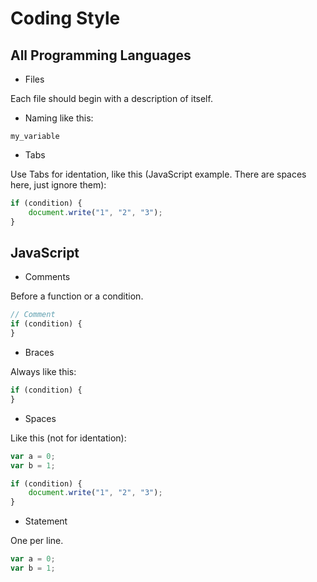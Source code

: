 # Coding Style

## All Programming Languages

- Files

Each file should begin with a description of itself.

- Naming like this:

```
my_variable
```

- Tabs

Use Tabs for identation, like this (JavaScript example. There are spaces here, just ignore them):

```JavaScript
if (condition) {
    document.write("1", "2", "3");
}
```

## JavaScript

- Comments

Before a function or a condition.

```JavaScript
// Comment
if (condition) {
}
```

- Braces

Always like this:

```JavaScript
if (condition) {
}
```

- Spaces

Like this (not for identation):

```JavaScript
var a = 0;
var b = 1;

if (condition) {
    document.write("1", "2", "3");
}
```

- Statement

One per line.

```JavaScript
var a = 0;
var b = 1;
```
